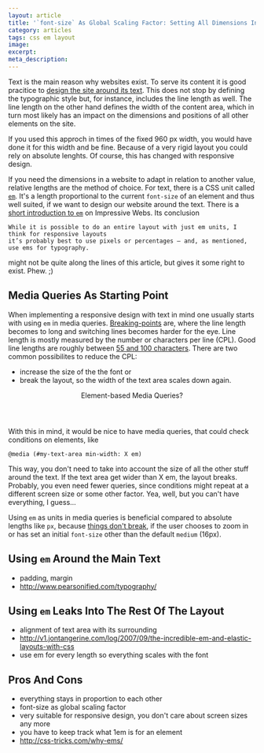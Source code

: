 ```yaml
---
layout: article
title: '`font-size` As Global Scaling Factor: Setting All Dimensions In em'
category: articles
tags: css em layout
image: 
excerpt: 
meta_description: 
---
```


Text is the main reason why websites exist. To serve its content it is good pracitice to
[design the site around its text](http://rafaltomal.com/start-the-visual-design-process-by-defining-the-typography-first/).
This does not stop by defining the typographic style but, for instance, includes the line length as
well. The line length on the other hand defines the width of the content area, which in turn most
likely has an impact on the dimensions and positions of all other elements on the site.

If you used this approch in times of the fixed 960 px width, you would have done it for this width
and be fine. Because of a very rigid layout you could rely on absolute lenghts. Of course, this has
changed with responsive design.

If you need the dimensions in a website to adapt in relation to another value, relative lengths are
the method of choice. For text, there is a CSS unit called [`em`](http://dev.w3.org/csswg/css-values/#font-relative-lengths).
It's a length proportional to the current `font-size` of an element and thus well suited, if we want
to design our website around the text. There is a [short introduction to `em`](http://www.impressivewebs.com/understanding-em-units-css/)
on Impressive Webs. Its conclusion

    While it is possible to do an entire layout with just em units, I think for responsive layouts
    it’s probably best to use pixels or percentages — and, as mentioned, use ems for typography.

might not be quite along the lines of this article, but gives it some right to exist. Phew. ;)

Media Queries As Starting Point
-------------------------------
When implementing a responsive design with text in mind one usually starts with using `em` in media
queries. [Breaking-points](http://www.smashingmagazine.com/2013/03/01/logical-breakpoints-responsive-design/)
are, where the line length becomes to long and switching lines becomes harder for the eye. Line
length is mostly measured by the number or characters per line (CPL). Good line lengths are roughly
between [55 and 100 characters](http://www.pearsonified.com/2012/01/characters-per-line.php). There
are two common possibilites to reduce the CPL:

- increase the size of the the font or
- break the layout, so the width of the text area scales down again.

<aside class="portrait use-sidebar">
<header>Element-based Media Queries?</header>
With this in mind, it would be nice to have media queries, that could check conditions on elements,
like

```
@media (#my-text-area min-width: X em)
```

This way, you don't need to take into account the size of all the other stuff around the text. If
the text area get wider than X em, the layout breaks. Probably, you even need fewer queries, since
conditions might repeat at a different screen size or some other factor. Yea, well, but you can't
have everything, I guess...
</aside>

Using `em` as units in media queries is beneficial compared to absolute lengths like `px`, because
[things don't break](http://blog.cloudfour.com/the-ems-have-it-proportional-media-queries-ftw/), if
the user chooses to zoom in or has set an initial `font-size` other than the default `medium` (16px).

Using `em` Around the Main Text
-----------------------------
- padding, margin
- http://www.pearsonified.com/typography/

Using `em` Leaks Into The Rest Of The Layout
------------------------------------------
- alignment of text area with its surrounding
- http://v1.jontangerine.com/log/2007/09/the-incredible-em-and-elastic-layouts-with-css
- use em for every length so everything scales with the font

Pros And Cons
-------------
- everything stays in proportion to each other
- font-size as global scaling factor
- very suitable for responsive design, you don't care about screen sizes any more
- you have to keep track what 1em is for an element
- http://css-tricks.com/why-ems/
